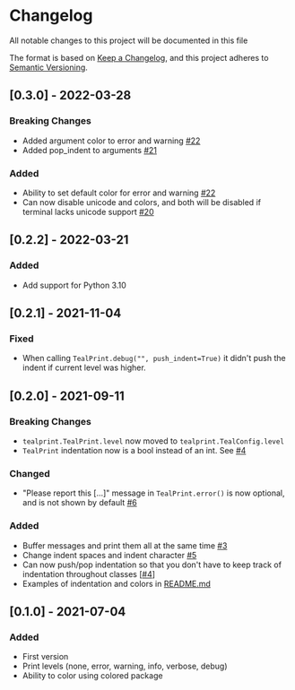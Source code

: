 # Changelog

All notable changes to this project will be documented in this file

The format is based on [Keep a Changelog](https://keepachangelog.com/en/1.0.0/),
and this project adheres to [Semantic Versioning](https://semver.org/spec/v2.0.0.html).

## [0.3.0] - 2022-03-28

### Breaking Changes

- Added argument color to error and warning [#22](https://github.com/Senth/tealprint/issues/22)
- Added pop_indent to arguments [#21](https://github.com/Senth/tealprint/issues/21)

### Added

- Ability to set default color for error and warning [#22](https://github.com/Senth/tealprint/issues/22)
- Can now disable unicode and colors, and both will be disabled if terminal lacks unicode support [#20](https://github.com/Senth/tealprint/issues/20)

## [0.2.2] - 2022-03-21

### Added

- Add support for Python 3.10

## [0.2.1] - 2021-11-04

### Fixed

- When calling `TealPrint.debug("", push_indent=True)` it didn't push the indent if current level was higher.

## [0.2.0] - 2021-09-11

### Breaking Changes

- `tealprint.TealPrint.level` now moved to `tealprint.TealConfig.level`
- `TealPrint` indentation now is a bool instead of an int. See [#4](https://github.com/Senth/tealprint/issues/4)

### Changed

- "Please report this [...]" message in `TealPrint.error()` is now optional, and is not shown by default [#6](https://github.com/Senth/tealprint/issues/6)

### Added

- Buffer messages and print them all at the same time [#3](https://github.com/Senth/tealprint/issues/3)
- Change indent spaces and indent character [#5](https://github.com/Senth/tealprint/issues/5)
- Can now push/pop indentation so that you don't have to keep track of indentation throughout classes [[#4](https://github.com/Senth/tealprint/issues/4)]
- Examples of indentation and colors in [README.md](README.md)

## [0.1.0] - 2021-07-04

### Added

- First version
- Print levels (none, error, warning, info, verbose, debug)
- Ability to color using colored package
